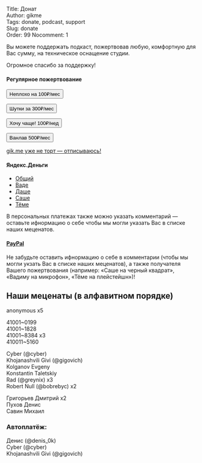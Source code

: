 Title: Донат  
Author: gikme  
Tags: donate, podcast, support  
Slug: donate  
Order: 99
Nocomment: 1

Вы можете поддержать подкаст, пожертвовав любую, комфортную для Вас сумму, на техническое оснащение студии.

Огромное спасибо за поддержку!

#### Регулярное пожертвование

<form class="payment-form payment-form_display_inline" action="https://www.paypal.com/cgi-bin/webscr" method="post" target="_top">
<input type="hidden" name="cmd" value="_s-xclick">
<input type="hidden" name="hosted_button_id" value="K3UP3J9NZ9KGU">
<button class="header__menu-item header__menu-item_donate header__menu-item_active header__menu-item_single" type="submit" name="submit">Неплохо на 100₽/мес</button>
<img alt="" border="0" src="https://www.paypalobjects.com/ru_RU/i/scr/pixel.gif" width="1" height="1" style="position:fixed;top:-1000px;left:-1000px">
</form>

<form class="payment-form payment-form_display_inline" action="https://www.paypal.com/cgi-bin/webscr" method="post" target="_top">
<input type="hidden" name="cmd" value="_s-xclick">
<input type="hidden" name="hosted_button_id" value="3KWSPBTZVY2FS">
<button class="header__menu-item header__menu-item_donate header__menu-item_active header__menu-item_single" type="submit" name="submit">Шутки за 300₽/мес</button>
<img alt="" border="0" src="https://www.paypalobjects.com/ru_RU/i/scr/pixel.gif" width="1" height="1" style="position:fixed;top:-1000px;left:-1000px">
</form>

<form class="payment-form payment-form_display_inline" action="https://www.paypal.com/cgi-bin/webscr" method="post" target="_top">
<input type="hidden" name="cmd" value="_s-xclick">
<input type="hidden" name="hosted_button_id" value="BLYDCHS7HCZJQ">
<button class="header__menu-item header__menu-item_donate header__menu-item_active header__menu-item_single" type="submit" name="submit">Хочу чаще! 100₽/нед</button>
<img alt="" border="0" src="https://www.paypalobjects.com/ru_RU/i/scr/pixel.gif" width="1" height="1" style="position:fixed;top:-1000px;left:-1000px">
</form>

<form class="payment-form payment-form_display_inline" action="https://www.paypal.com/cgi-bin/webscr" method="post" target="_top">
<input type="hidden" name="cmd" value="_s-xclick">
<input type="hidden" name="hosted_button_id" value="TA7HWZZERMZ34">
<button class="header__menu-item header__menu-item_donate header__menu-item_active header__menu-item_single" type="submit" name="submit">Ванлав 500₽/мес</button>
<img alt="" border="0" src="https://www.paypalobjects.com/ru_RU/i/scr/pixel.gif" width="1" height="1" style="position:fixed;top:-1000px;left:-1000px">
</form>

<a class="header__menu-item header__menu-item_active header__menu-item_single" href="https://www.paypal.com/cgi-bin/webscr?cmd=_subscr-find&alias=A67XUNFNPRSS8">gik.me уже не торт — отписываюсь!</a>

#### Яндекс.Деньги

* [Общий](http://yasobe.ru/na/gikme)
* [Ваде](https://money.yandex.ru/to/410011889725372/300)
* [Даше](https://money.yandex.ru/to/410014009528813/300)
* [Саше](https://money.yandex.ru/to/41001503155190/300)
* [Тёме](https://money.yandex.ru/to/41001272101724/300)

В персональных платежах также можно указать комментарий — оставьте ифнормацию о себе чтобы мы могли указать Вас в списке наших меценатов.

#### [PayPal](https://paypal.me/gikme/300)

Не забудьте оставить ифнормацию о себе в комментарии (чтобы мы могли укзать Вас в списке наших меценатов), а также получателя Вашего пожертвования (например: «Саше на черный квадрат», «Вадиму на микрофон», «Тёме на плейстейшн»)!

## Наши меценаты (в алфавитном порядке)

anonymous x5

41001~0199  
41001~1828  
41001~8384 х3  
410011~5160  

Cyber (@cyber)  
Khojanashvili Givi (@gigovich)  
Kolganov Evgeny  
Konstantin Taletskiy  
Rad (@greynix) х3  
Robert Null (@bobrebyc) х2  

Григорьев Дмитрий х2  
Пухов Денис  
Савин Михаил  

### Автоплатёж:

Денис (@denis_0k)  
Cyber (@cyber)  
Khojanashvili Givi (@gigovich)

